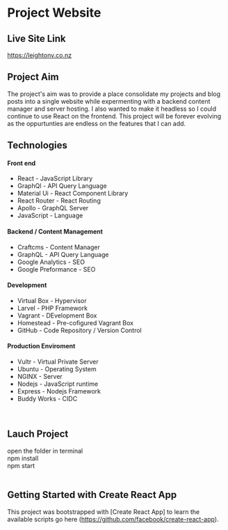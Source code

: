 # Project Website
## Live Site Link
https://leightonv.co.nz

## Project Aim

The project's aim was to provide a place consolidate my projects and blog posts into a single website while expermenting with a backend content manager and server hosting. I also wanted to make it headless so I could continue to use React on the frontend. This project will be forever evolving as the oppurtunties are endless on the features that I can add.
<br />
## Technologies

#### Front end
  * React - JavaScript Library
  * GraphQl - API Query Language
  * Material Ui - React Component Library
  * React Router - React Routing
  * Apollo - GraphQL Server
  * JavaScript - Language
#### Backend / Content Management
  * Craftcms - Content Manager
  * GraphQL - API Query Language
  * Google Analytics - SEO
  * Google Preformance - SEO
#### Development
  * Virtual Box - Hypervisor
  * Larvel - PHP Framework
  * Vagrant - DEvelopment Box
  * Homestead - Pre-cofigured Vagrant Box
  * GitHub - Code Repository / Version Control
#### Production Enviroment
  * Vultr - Virtual Private Server
  * Ubuntu - Operating System
  * NGINX - Server
  * Nodejs - JavaScript runtime
  * Express - Nodejs Framework
  * Buddy Works - CIDC
<br />

## Lauch Project
  open the folder in terminal <br />
  npm install <br />
  npm start <br />
<br />

## Getting Started with Create React App

This project was bootstrapped with [Create React App] to learn the available scripts go here (https://github.com/facebook/create-react-app).
